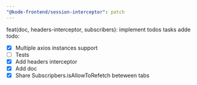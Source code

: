 ```yaml
---
"@kode-frontend/session-interceptor": patch
---
```


feat(doc, headers-interceptor, subscribers): implement todos tasks
adde todo:
- [x] Multiple axios instances support
- [ ] Tests
- [x] Add headers interceptor
- [x] Add doc
- [x] Share Subscripbers.isAllowToRefetch beteween tabs

